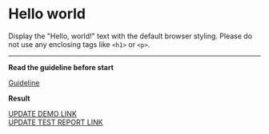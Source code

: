 # Hello world

Display the "Hello, world!" text with the default browser styling. Please do not 
use any enclosing tags like `<h1>` or `<p>`.
___

**Read the guideline before start**

[Guideline](https://mate-academy.github.io/layout_task-guideline/)

**Result**

[UPDATE DEMO LINK](https://sergijpso.github.io/sergijpso.github.io/) <br>
[UPDATE TEST REPORT LINK](https://sergijpso.github.io/<repo_name>/report/sergijpso.github.io/)
